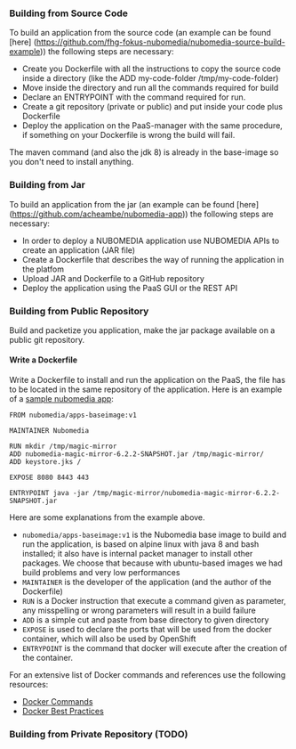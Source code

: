 ### Building from Source Code

To build an application from the source code (an example can be found [here] (https://github.com/fhg-fokus-nubomedia/nubomedia-source-build-example)) the following steps are necessary:
* Create you Dockerfile with all the instructions to copy the source code inside a directory (like the ADD my-code-folder /tmp/my-code-folder)
* Move inside the directory and run all the commands required for build
* Declare an ENTRYPOINT with the command required for run.
* Create a git repository (private or public) and put inside your code plus Dockerfile
* Deploy the application on the PaaS-manager with the same procedure, if something on your Dockerfile is wrong the build will fail.

The maven command (and also the jdk 8) is already in the base-image so you don't need to install anything.

### Building from Jar
To build an application from the jar (an example can be found [here] (https://github.com/acheambe/nubomedia-app)) the following steps are necessary:

* In order to deploy a NUBOMEDIA application use NUBOMEDIA APIs to create an application (JAR file)
* Create a Dockerfile that describes the way of running the application in the platfom
* Upload JAR and Dockerfile to a GitHub repository
* Deploy the application using the PaaS GUI or the REST API

### Building from Public Repository
Build and packetize you application, make the jar package available on a public git repository.
#### Write a Dockerfile
Write a Dockerfile to install and run the application on the PaaS, the file has to be located in the same repository of the application. Here is an example of a [sample nubomedia app](https://github.com/acheambe/nubomedia-app):

```
FROM nubomedia/apps-baseimage:v1

MAINTAINER Nubomedia

RUN mkdir /tmp/magic-mirror
ADD nubomedia-magic-mirror-6.2.2-SNAPSHOT.jar /tmp/magic-mirror/
ADD keystore.jks /

EXPOSE 8080 8443 443

ENTRYPOINT java -jar /tmp/magic-mirror/nubomedia-magic-mirror-6.2.2-SNAPSHOT.jar

```

Here are some explanations from the example above.

* ```nubomedia/apps-baseimage:v1``` is the Nubomedia base image to build and run the application, is based on alpine linux with java 8 and bash installed; it also have is internal packet manager to install other packages. We choose that because with ubuntu-based images we had build problems and very low performances
* ```MAINTAINER``` is the developer of the application (and the author of the Dockerfile)
* ``` RUN ``` is a Docker instruction that execute a command given as parameter, any misspelling or wrong parameters will result in a build failure
* ```ADD``` is a simple cut and paste from base directory to given directory
* ```EXPOSE``` is used to declare the ports that will be used from the docker container, which will also be used by OpenShift
* ```ENTRYPOINT``` is the command that docker will execute after the creation of the container.

For an extensive list of Docker commands and references use the following resources:
* [Docker Commands](https://docs.docker.com/v1.8/reference/builder/)
* [Docker Best Practices](https://docs.docker.com/engine/articles/dockerfile_best-practices/)

### Building from Private Repository (TODO)
